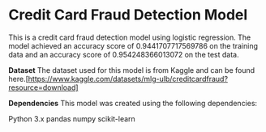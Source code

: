 # Credit Card Fraud Detection Model
This is a credit card fraud detection model using logistic regression. The model achieved an accuracy score of 0.9441707717569786 on the training data and an accuracy score of 0.954248366013072 on the test data.

**Dataset**
The dataset used for this model is from Kaggle and can be found here.[https://www.kaggle.com/datasets/mlg-ulb/creditcardfraud?resource=download]

**Dependencies**
This model was created using the following dependencies:

Python 3.x
pandas
numpy
scikit-learn
